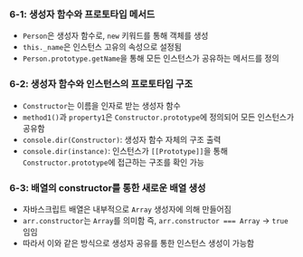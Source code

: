 ### 6-1: 생성자 함수와 프로토타입 메서드

- `Person`은 생성자 함수로, `new` 키워드를 통해 객체를 생성
- `this._name`은 인스턴스 고유의 속성으로 설정됨
- `Person.prototype.getName`을 통해 모든 인스턴스가 공유하는 메서드를 정의


### 6-2: 생성자 함수와 인스턴스의 프로토타입 구조

- `Constructor`는 이름을 인자로 받는 생성자 함수
- `method1()`과 `property1`은 `Constructor.prototype`에 정의되어 모든 인스턴스가 공유함
- `console.dir(Constructor)`: 생성자 함수 자체의 구조 출력
- `console.dir(instance)`: 인스턴스가 `[[Prototype]]`을 통해 `Constructor.prototype`에 접근하는 구조를 확인 가능

### 6-3: 배열의 constructor를 통한 새로운 배열 생성

- 자바스크립트 배열은 내부적으로 `Array` 생성자에 의해 만들어짐
- `arr.constructor`는 `Array`를 의미함 즉, `arr.constructor === Array` → `true` 임임
- 따라서 이와 같은 방식으로 생성자 공유를 통한 인스턴스 생성이 가능함